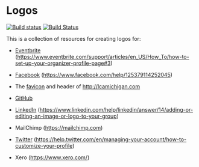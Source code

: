 # Logos

[![Build status](https://ci.appveyor.com/api/projects/status/aerc4t2hp737kxew?svg=true)](https://ci.appveyor.com/project/lcamichigan/logos)
[![Build Status](https://travis-ci.org/lcamichigan/logos.svg?branch=master)](https://travis-ci.org/lcamichigan/logos)

This is a collection of resources for creating logos for:

* [Eventbrite](http://lcamichigan.eventbrite.com/)
  (https://www.eventbrite.com/support/articles/en_US/How_To/how-to-set-up-your-organizer-profile-page#3)

* [Facebook](https://www.facebook.com/lcasigmazeta)
  (https://www.facebook.com/help/125379114252045)

* The [favicon](https://en.wikipedia.org/wiki/Favicon) and header of
  http://lcamichigan.com

* [GitHub](https://github.com/lcamichigan)

* [LinkedIn](https://www.linkedin.com/groups/5072620)
  (https://www.linkedin.com/help/linkedin/answer/14/adding-or-editing-an-image-or-logo-to-your-group)

* MailChimp (https://mailchimp.com)

* [Twitter](https://twitter.com/lambdachiumich)
  (https://help.twitter.com/en/managing-your-account/how-to-customize-your-profile)

* Xero (https://www.xero.com/)
